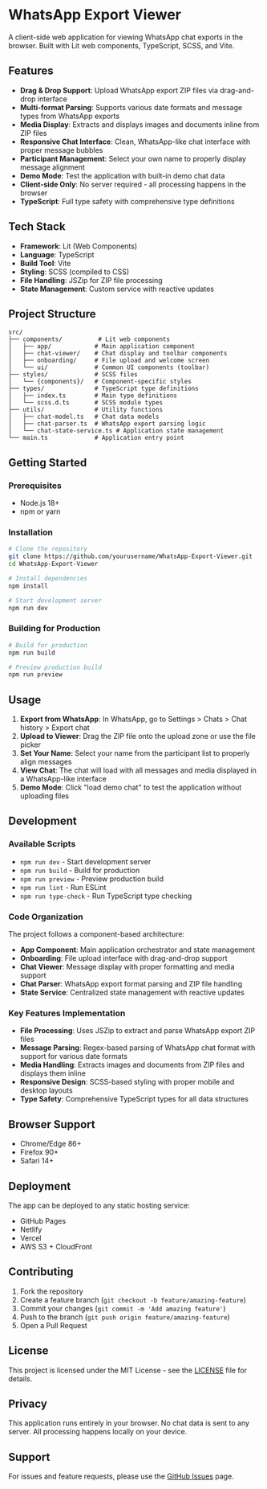 # WhatsApp Export Viewer

A client-side web application for viewing WhatsApp chat exports in the browser. Built with Lit web components, TypeScript, SCSS, and Vite.

## Features

- **Drag & Drop Support**: Upload WhatsApp export ZIP files via drag-and-drop interface
- **Multi-format Parsing**: Supports various date formats and message types from WhatsApp exports
- **Media Display**: Extracts and displays images and documents inline from ZIP files
- **Responsive Chat Interface**: Clean, WhatsApp-like chat interface with proper message bubbles
- **Participant Management**: Select your own name to properly display message alignment
- **Demo Mode**: Test the application with built-in demo chat data
- **Client-side Only**: No server required - all processing happens in the browser
- **TypeScript**: Full type safety with comprehensive type definitions

## Tech Stack

- **Framework**: Lit (Web Components)
- **Language**: TypeScript
- **Build Tool**: Vite
- **Styling**: SCSS (compiled to CSS)
- **File Handling**: JSZip for ZIP file processing
- **State Management**: Custom service with reactive updates

## Project Structure

```
src/
├── components/          # Lit web components
│   ├── app/            # Main application component
│   ├── chat-viewer/    # Chat display and toolbar components
│   ├── onboarding/     # File upload and welcome screen
│   └── ui/             # Common UI components (toolbar)
├── styles/             # SCSS files
│   └── {components}/   # Component-specific styles
├── types/              # TypeScript type definitions
│   ├── index.ts        # Main type definitions
│   └── scss.d.ts       # SCSS module types
├── utils/              # Utility functions
│   ├── chat-model.ts   # Chat data models
│   ├── chat-parser.ts  # WhatsApp export parsing logic
│   └── chat-state-service.ts # Application state management
└── main.ts             # Application entry point
```

## Getting Started

### Prerequisites

- Node.js 18+ 
- npm or yarn

### Installation

```bash
# Clone the repository
git clone https://github.com/yourusername/WhatsApp-Export-Viewer.git
cd WhatsApp-Export-Viewer

# Install dependencies
npm install

# Start development server
npm run dev
```

### Building for Production

```bash
# Build for production
npm run build

# Preview production build
npm run preview
```

## Usage

1. **Export from WhatsApp**: In WhatsApp, go to Settings > Chats > Chat history > Export chat
2. **Upload to Viewer**: Drag the ZIP file onto the upload zone or use the file picker
3. **Set Your Name**: Select your name from the participant list to properly align messages
4. **View Chat**: The chat will load with all messages and media displayed in a WhatsApp-like interface
5. **Demo Mode**: Click "load demo chat" to test the application without uploading files

## Development

### Available Scripts

- `npm run dev` - Start development server
- `npm run build` - Build for production
- `npm run preview` - Preview production build
- `npm run lint` - Run ESLint
- `npm run type-check` - Run TypeScript type checking

### Code Organization

The project follows a component-based architecture:

- **App Component**: Main application orchestrator and state management
- **Onboarding**: File upload interface with drag-and-drop support
- **Chat Viewer**: Message display with proper formatting and media support
- **Chat Parser**: WhatsApp export format parsing and ZIP file handling
- **State Service**: Centralized state management with reactive updates

### Key Features Implementation

- **File Processing**: Uses JSZip to extract and parse WhatsApp export ZIP files
- **Message Parsing**: Regex-based parsing of WhatsApp chat format with support for various date formats
- **Media Handling**: Extracts images and documents from ZIP files and displays them inline
- **Responsive Design**: SCSS-based styling with proper mobile and desktop layouts
- **Type Safety**: Comprehensive TypeScript types for all data structures

## Browser Support

- Chrome/Edge 86+
- Firefox 90+
- Safari 14+

## Deployment

The app can be deployed to any static hosting service:

- GitHub Pages
- Netlify
- Vercel
- AWS S3 + CloudFront

## Contributing

1. Fork the repository
2. Create a feature branch (`git checkout -b feature/amazing-feature`)
3. Commit your changes (`git commit -m 'Add amazing feature'`)
4. Push to the branch (`git push origin feature/amazing-feature`)
5. Open a Pull Request

## License

This project is licensed under the MIT License - see the [LICENSE](LICENSE) file for details.

## Privacy

This application runs entirely in your browser. No chat data is sent to any server. All processing happens locally on your device.

## Support

For issues and feature requests, please use the [GitHub Issues](https://github.com/yourusername/WhatsApp-Export-Viewer/issues) page.